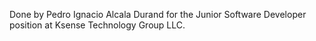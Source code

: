 Done by Pedro Ignacio Alcala Durand for the Junior Software Developer position at Ksense Technology Group LLC.
